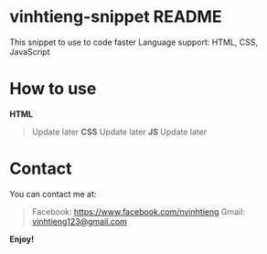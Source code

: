 # vinhtieng-snippet README

This snippet to use to code faster
Language support: HTML, CSS, JavaScript

# How to use

**HTML**

> Update later
> **CSS**
> Update later
> **JS**
> Update later

# Contact

You can contact me at:

> Facebook: https://www.facebook.com/nvinhtieng
> Gmail: vinhtieng123@gmail.com

**Enjoy!**
